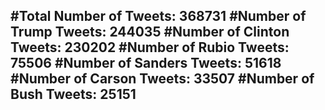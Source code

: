 #Total Number of Tweets: 368731 
#Number of Trump Tweets: 244035
#Number of Clinton Tweets: 230202
#Number of Rubio Tweets: 75506
#Number of Sanders Tweets: 51618
#Number of Carson Tweets: 33507
#Number of Bush Tweets: 25151
---
